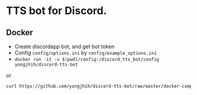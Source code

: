 # TTS bot for Discord.

## Docker

* Create discordapp bot, and get bot token
* Config `config/options.ini` by `config/example_options.ini`
* `docker run -it -v $(pwd)/config:/discord_tts_bot/config yongjhih/discord-tts-bot`

or

```sh
curl https://github.com/yongjhih/discord-tts-bot/raw/master/docker-compose.yml | docker-compose -f - up discord-tts-bot
```
